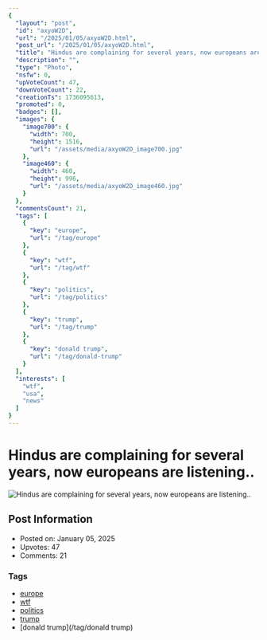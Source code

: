 ```yaml
---
{
  "layout": "post",
  "id": "axyoW2D",
  "url": "/2025/01/05/axyoW2D.html",
  "post_url": "/2025/01/05/axyoW2D.html",
  "title": "Hindus are complaining for several years, now europeans are listening..",
  "description": "",
  "type": "Photo",
  "nsfw": 0,
  "upVoteCount": 47,
  "downVoteCount": 22,
  "creationTs": 1736095613,
  "promoted": 0,
  "badges": [],
  "images": {
    "image700": {
      "width": 700,
      "height": 1516,
      "url": "/assets/media/axyoW2D_image700.jpg"
    },
    "image460": {
      "width": 460,
      "height": 996,
      "url": "/assets/media/axyoW2D_image460.jpg"
    }
  },
  "commentsCount": 21,
  "tags": [
    {
      "key": "europe",
      "url": "/tag/europe"
    },
    {
      "key": "wtf",
      "url": "/tag/wtf"
    },
    {
      "key": "politics",
      "url": "/tag/politics"
    },
    {
      "key": "trump",
      "url": "/tag/trump"
    },
    {
      "key": "donald trump",
      "url": "/tag/donald-trump"
    }
  ],
  "interests": [
    "wtf",
    "usa",
    "news"
  ]
}
---
```


# Hindus are complaining for several years, now europeans are listening..

![Hindus are complaining for several years, now europeans are listening..](/assets/media/axyoW2D_image700.jpg)

## Post Information

- Posted on: January 05, 2025
- Upvotes: 47
- Comments: 21

### Tags

- [europe](/tag/europe)
- [wtf](/tag/wtf)
- [politics](/tag/politics)
- [trump](/tag/trump)
- [donald trump](/tag/donald trump)
